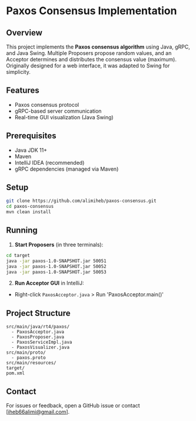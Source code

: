 # Paxos Consensus Implementation

## Overview
This project implements the **Paxos consensus algorithm** using Java, gRPC, and Java Swing. Multiple Proposers propose random values, and an Acceptor determines and distributes the consensus value (maximum). Originally designed for a web interface, it was adapted to Swing for simplicity.

## Features
- Paxos consensus protocol
- gRPC-based server communication
- Real-time GUI visualization (Java Swing)

## Prerequisites
- Java JDK 11+
- Maven
- IntelliJ IDEA (recommended)
- gRPC dependencies (managed via Maven)

## Setup
```bash
git clone https://github.com/alimiheb/paxos-consensus.git
cd paxos-consensus
mvn clean install
```

## Running
1. **Start Proposers** (in three terminals):
```bash
cd target
java -jar paxos-1.0-SNAPSHOT.jar 50051
java -jar paxos-1.0-SNAPSHOT.jar 50052
java -jar paxos-1.0-SNAPSHOT.jar 50053
```

2. **Run Acceptor GUI** in IntelliJ:
- Right-click `PaxosAcceptor.java` > Run 'PaxosAcceptor.main()'

## Project Structure
```
src/main/java/rt4/paxos/
  - PaxosAcceptor.java
  - PaxosProposer.java
  - PaxosServiceImpl.java
  - PaxosVisualizer.java
src/main/proto/
  - paxos.proto
src/main/resources/
target/
pom.xml
```



## Contact
For issues or feedback, open a GitHub issue or contact [iheb66alimi@gmail.com].

